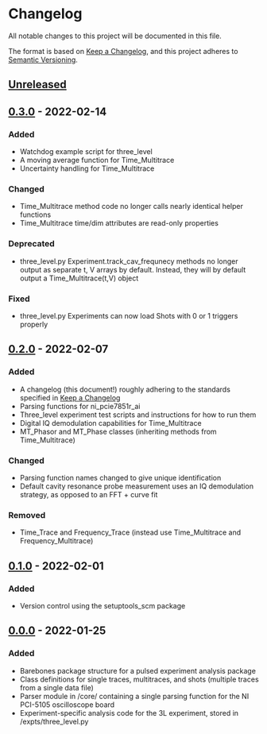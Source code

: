 # Changelog

All notable changes to this project will be documented in this file.

The format is based on [Keep a Changelog](https://keepachangelog.com/en/1.0.0/),
and this project adheres to [Semantic Versioning](https://semver.org/spec/v2.0.0.html).

## [Unreleased]

## [0.3.0] - 2022-02-14

### Added
- Watchdog example script for three_level
- A moving average function for Time_Multitrace
- Uncertainty handling for Time_Multitrace

### Changed
- Time_Multitrace method code no longer calls nearly identical helper functions
- Time_Multitrace time/dim attributes are read-only properties

### Deprecated
- three_level.py Experiment.track_cav_frequnecy methods no longer output as separate t, V arrays by default. Instead, they will by default output a Time_Multitrace(t,V) object

### Fixed
- three_level.py Experiments can now load Shots with 0 or 1 triggers properly

## [0.2.0] - 2022-02-07

### Added

- A changelog (this document!) roughly adhering to the standards specified in [Keep a Changelog](https://keepachangelog.com/en/1.0.0/)
- Parsing functions for ni_pcie7851r_ai
- Three_level experiment test scripts and instructions for how to run them
- Digital IQ demodulation capabilities for Time_Multitrace
- MT_Phasor and MT_Phase classes (inheriting methods from Time_Multitrace)

### Changed
- Parsing function names changed to give unique identification
- Default cavity resonance probe measurement uses an IQ demodulation strategy, as opposed to an FFT + curve fit

### Removed
- Time_Trace and Frequency_Trace (instead use Time_Multitrace and Frequency_Multitrace)

## [0.1.0] - 2022-02-01

### Added

- Version control using the setuptools_scm package

## [0.0.0] - 2022-01-25

### Added

- Barebones package structure for a pulsed experiment analysis package
- Class definitions for single traces, multitraces, and shots (multiple traces from a single data file)
- Parser module in /core/ containing a single parsing function for the NI PCI-5105 oscilloscope board
- Experiment-specific analysis code for the 3L experiment, stored in /expts/three_level.py

[Unreleased]: https://github.com/dylan-j-young/thompson-pulsed/compare/v0.3.0...HEAD
[0.3.0]: https://github.com/dylan-j-young/thompson-pulsed/compare/v0.2.0...v0.3.0
[0.2.0]: https://github.com/dylan-j-young/thompson-pulsed/compare/v0.1.0...v0.2.0
[0.1.0]: https://github.com/dylan-j-young/thompson-pulsed/compare/v0.0.0...v0.1.0
[0.0.0]: https://github.com/dylan-j-young/thompson-pulsed/tree/v0.0.0